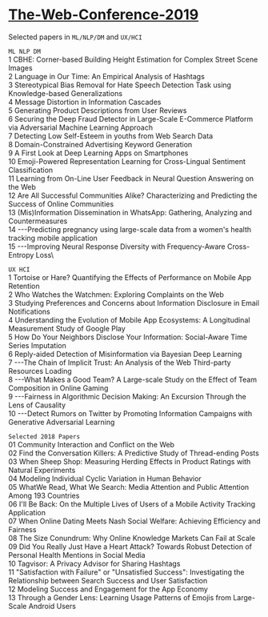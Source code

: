 # [The-Web-Conference-2019](https://www2019.thewebconf.org/)
Selected papers in `ML/NLP/DM` and `UX/HCI`

`ML NLP DM`\
1 CBHE: Corner-based Building Height Estimation for Complex Street Scene Images\
2 Language in Our Time: An Empirical Analysis of Hashtags\
3 Stereotypical Bias Removal for Hate Speech Detection Task using Knowledge-based Generalizations\
4 Message Distortion in Information Cascades\
5 Generating Product Descriptions from User Reviews\
6 Securing the Deep Fraud Detector in Large-Scale E-Commerce Platform via Adversarial Machine Learning Approach\
7 Detecting Low Self-Esteem in youths from Web Search Data\
8 Domain-Constrained Advertising Keyword Generation\
9 A First Look at Deep Learning Apps on Smartphones\
10 Emoji-Powered Representation Learning for Cross-Lingual Sentiment Classification\
11 Learning from On-Line User Feedback in Neural Question Answering on the Web\
12 Are All Successful Communities Alike? Characterizing and Predicting the Success of Online Communities\
13 (Mis)Information Dissemination in WhatsApp: Gathering, Analyzing and Countermeasures\
14 ---Predicting pregnancy using large-scale data from a women's health tracking mobile application\
15 ---Improving Neural Response Diversity with Frequency-Aware Cross-Entropy Loss\

`UX HCI`\
1 Tortoise or Hare? Quantifying the Effects of Performance on Mobile App Retention\
2 Who Watches the Watchmen: Exploring Complaints on the Web\
3 Studying Preferences and Concerns about Information Disclosure in Email Notifications\
4 Understanding the Evolution of Mobile App Ecosystems: A Longitudinal Measurement Study of Google Play\
5 How Do Your Neighbors Disclose Your Information: Social-Aware Time Series Imputation\
6 Reply-aided Detection of Misinformation via Bayesian Deep Learning\
7 ---The Chain of Implicit Trust: An Analysis of the Web Third-party Resources Loading\
8 ---What Makes a Good Team? A Large-scale Study on the Effect of Team Composition in Online Gaming\
9 ---Fairness in Algorithmic Decision Making: An Excursion Through the Lens of Causality\
10 ---Detect Rumors on Twitter by Promoting Information Campaigns with Generative Adversarial Learning

`Selected 2018 Papers`\
01 Community Interaction and Conflict on the Web\
02 Find the Conversation Killers: A Predictive Study of Thread-ending Posts\
03 When Sheep Shop: Measuring Herding Effects in Product Ratings with Natural Experiments\
04 Modeling Individual Cyclic Variation in Human Behavior\
05 WhatWe Read, What We Search: Media Attention and Public Attention Among 193 Countries\
06 I'll Be Back: On the Multiple Lives of Users of a Mobile Activity Tracking Application\
07 When Online Dating Meets Nash Social Welfare: Achieving Efficiency and Fairness\
08 The Size Conundrum: Why Online Knowledge Markets Can Fail at Scale\
09 Did You Really Just Have a Heart Attack? Towards Robust Detection of Personal Health Mentions in Social Media\
10 Tagvisor: A Privacy Advisor for Sharing Hashtags\
11 "Satisfaction with Failure" or "Unsatisfied Success": Investigating the Relationship between Search Success and User Satisfaction\
12 Modeling Success and Engagement for the App Economy\
13 Through a Gender Lens: Learning Usage Patterns of Emojis from Large-Scale Android Users
